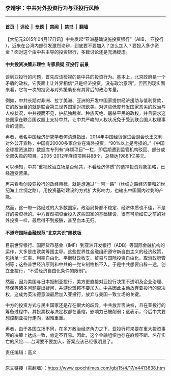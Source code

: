 ### 李靖宇：中共对外投资行为与亚投行风险

---

#### [首页](../../../..?n4413638) &nbsp;|&nbsp; [评论](../../../../../epoch-comment?n4413638) &nbsp;|&nbsp; [专题](../../../../../epoch-special?n4413638) &nbsp;|&nbsp; [禁闻](../../../../../epoch-news?n4413638) &nbsp;|&nbsp; [禁书](../../../../../books?n4413638) &nbsp;|&nbsp; [翻墙](https://github.com/gfw-breaker/nogfw/blob/master/README.md?n4413638)


<div class="post_content" id="artbody" itemprop="articleBody">
 <!-- article content begin -->
 <p>
  【大纪元2015年04月17日讯】中共发起“亚洲基础设施投资银行”（AIIB，
  <ok href="https://www.epochtimes.com/gb/tag/%E4%BA%9A%E6%8A%95%E8%A1%8C.html">
   亚投行
  </ok>
  ），近来在台湾内部引发激烈论辩，到底要不要加入？怎么加入？要投入多少资金？面对这个由中共主导的投资银行，多数讨论还是充满疑虑。
 </p>
 <p>
  <h4>
   中共投资决策非理性 专家质疑
   <ok href="https://www.epochtimes.com/gb/tag/%E4%BA%9A%E6%8A%95%E8%A1%8C.html">
    亚投行
   </ok>
   前景
  </h4>
  <p>
   谈到亚投行的问题，首先应该检视的是中共的投资行为。基本上，北京政府是一个矛盾的政权。它表面上让外界相信“只是经济投资，没有政治意涵”，但回到现实面来看，它每一次的投资与对外援助都有其背后的政治考量。
  </p>
  <p>
   例如，中共长期对非洲、拉丁美洲、亚洲的开发中国家提供经济援助与低利贷款，它的政治目的就是联合第三世界国家对抗欧美。对这些低度开发国家恶劣的政治与人权状况，中共视而不见，护航独裁者、种族灭绝、屠杀平民的政权，并且要求这些国家在联合国议题上支持中共，让中共严峻的人权状况免于受到联合国人权理事会的谴责。
  </p>
  <p>
   再者，著名中国经济研究学者何清涟指出，2014年中国经贸促进会副会长王文利对外公开宣称，中国有20000多家企业在海外投资，“90%以上是亏损的。”《中国全球投资追踪》数据库专列有“麻烦项目”一栏，即后期遭到监管机构驳回、部分或全部失败的项目。2005-2012年麻烦项目共88个，总额达1988.1亿美元。
  </p>
  <p>
   可以确知，中共“重视政治立场是否倾共，不看经济体质”的选择投资对象策略，已经遭受苦果。
  </p>
  <p>
   再来看看创设亚投行的政经目标，就是想通过“一带一路”（丝绸之路经济带和21世纪海上丝绸之路），用投资基础建设的方式扩大影响力，也输出中国国内过剩的产能。
  </p>
  <p>
   然而，这一带一路经过的大多数国家，政治局势都不稳定、经济体质也不佳，不是好的投资标的。中方冒然把资金投入这些国家的基础建设，很有可能如它之前的对外投资一样，最后得不到报酬，甚至血本无归。
  </p>
  <p>
   <h4>
    不遵守国际金融规范“北京共识”踢铁板
   </h4>
   <p>
    目前世界银行、国际货币基金（IMF）到亚洲开发银行（ADB）等国际金融机构的运作，大多是由欧美等国主导。这些世界性金融组织遵守新自由主义的经济政策，包括单一汇率、利率自由化、平衡财政收支、贸易与国际投资自由化、取消政府管制等；这些普世经济原则和中共的一党专制格格不入，于是中共想要自辟一途，创立亚投行，“不受经济自由化条件的限制”。
   </p>
   <p>
    然而，因为美国与日本抵制亚投行，美方更直接对亚投行决策不透明及企业治理、环保等诸多问题提出疑问，并游说盟邦不要加入。中共因此主动放弃亚投行的否决权，这成为英法德意澳最后加入亚投行，放弃与美国一致立场的关键。
   </p>
   <p>
    中方的投资方式与民主国家还是存在很大的歧异，中共放弃否决权，且在亚投行的筹备过程中，其投票权与决定权都在萎缩，影响力已被削弱；这表示，今后中共要想控制亚投行走向，困难重重。
   </p>
   <p>
    再者，由于各国立场不同，在多方政治经济角力之下，亚投行将来要在重大投资事项的决策上达成一致，肯定不容易。因此，这个金融组织也存在麻烦不断、名存实亡的风险……台湾要不要加入，答案应该已经很明显了。
   </p>
   <p>
    责任编辑：高义
   </p>
   <!-- article content end -->
   <div id="below_article_ad">
   </div>
  </p>
 </p>
</div>


---

原文链接（需翻墙）：https://www.epochtimes.com/gb/15/4/17/n4413638.htm